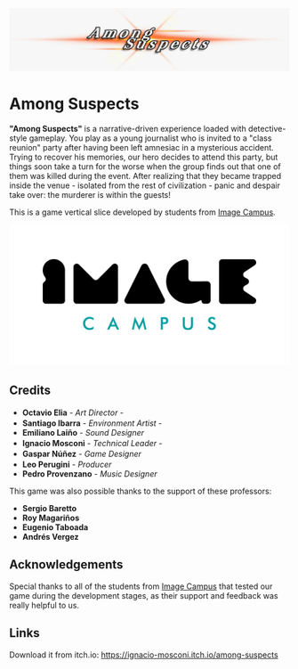 <p align="center">
<img src="logo.png" alt="Among Suspects"/>
</p>

# Among Suspects

<b>"Among Suspects"</b> is a narrative-driven experience loaded with detective-style gameplay. You play as a young journalist who is invited to a "class reunion" party after having been left amnesiac in a mysterious accident. Trying to recover his memories, our hero decides to attend this party, but things soon take a turn for the worse when the group finds out that one of them was killed during the event. After realizing that they became trapped inside the venue - isolated from the rest of civilization - panic and despair take over: the murderer is within the guests!    

This is a game vertical slice developed by students from <a href="https://www.imagecampus.edu.ar/">Image Campus</a>.

<p align="center">
  <a href="https://www.imagecampus.edu.ar/">
    <img src="logo-image-campus.png" alt="Image Campus"/>
  </a> 
</p>

## Credits

- **Octavio Elia** - *Art Director* - </a> <a href="https://www.artstation.com/octadc"><img height="16" width="16" src="https://unpkg.com/simple-icons@latest/icons/artstation.svg" /></a>
- **Santiago Ibarra** - *Environment Artist* - </a> <a href="https://www.artstation.com/santiago_ibarra"><img height="16" width="16" src="https://unpkg.com/simple-icons@latest/icons/artstation.svg" /></a>
- **Emiliano Laiño** - *Sound Designer*
- **Ignacio Mosconi** - *Technical Leader* - <a href="https://github.com/Ignacio-Mosconi"> <img height="16" width="16" src="https://unpkg.com/simple-icons@latest/icons/github.svg" /></a>
- **Gaspar Núñez** - *Game Designer* <a href="https://github.com/Thekhumi"> <img height="16" width="16" src="https://unpkg.com/simple-icons@latest/icons/github.svg" /></a>
- **Leo Perugini** - *Producer* <a href="https://github.com/XweetyK"> <img height="16" width="16" src="https://unpkg.com/simple-icons@latest/icons/github.svg" /> </a>
- **Pedro Provenzano** - *Music Designer*

This game was also possible thanks to the support of these professors:

- **Sergio Baretto**
- **Roy Magariños**
- **Eugenio Taboada**
- **Andrés Vergez**

## Acknowledgements

Special thanks to all of the students from <a href="https://www.imagecampus.edu.ar/">Image Campus</a> that tested our game during the development stages, as their support and feedback was really helpful to us.

## Links

Download it from itch.io: https://ignacio-mosconi.itch.io/among-suspects

